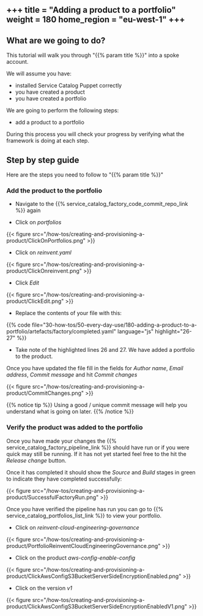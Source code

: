 +++
title = "Adding a product to a portfolio"
weight = 180
home_region = "eu-west-1"
+++
---

## What are we going to do?

This tutorial will walk you through "{{% param title %}}" into a spoke account.

We will assume you have:
 
 - installed Service Catalog Puppet correctly
 - you have created a product
 - you have created a portfolio

We are going to perform the following steps:

- add a product to a portfolio

During this process you will check your progress by verifying what the framework is doing at each step.

## Step by step guide

Here are the steps you need to follow to "{{% param title %}}"

### Add the product to the portfolio

- Navigate to the {{% service_catalog_factory_code_commit_repo_link %}} again

- Click on *portfolios*

{{< figure src="/how-tos/creating-and-provisioning-a-product/ClickOnPortfolios.png" >}}

- Click on *reinvent.yaml*

{{< figure src="/how-tos/creating-and-provisioning-a-product/ClickOnreinvent.png" >}}

- Click *Edit*

{{< figure src="/how-tos/creating-and-provisioning-a-product/ClickEdit.png" >}}

- Replace the contents of your file with this:

{{% code file="30-how-tos/50-every-day-use/180-adding-a-product-to-a-portfolio/artefacts/factory/completed.yaml" language="js" highlight="26-27" %}}

- Take note of the highlighted lines 26 and 27.  We have added a portfolio to the product.

Once you have updated the file fill in the fields for *Author name*, *Email address*, *Commit message* and hit 
*Commit changes*

{{< figure src="/how-tos/creating-and-provisioning-a-product/CommitChanges.png" >}}

{{% notice tip %}}
Using a good / unique commit message will help you understand what is going on later.
{{% /notice %}}

### Verify the product was added to the portfolio

Once you have made your changes the {{% service_catalog_factory_pipeline_link %}} should have run or if you were quick 
may still be running.  If it has not yet started feel free to the hit the *Release change* button.

Once it has completed it should show the *Source* and *Build* stages in green to indicate they have completed 
successfully:

{{< figure src="/how-tos/creating-and-provisioning-a-product/SuccessfulFactoryRun.png" >}}

Once you have verified the pipeline has run you can go to {{% service_catalog_portfolios_list_link %}} to view your
portfolio.

- Click on *reinvent-cloud-engineering-governance*

{{< figure src="/how-tos/creating-and-provisioning-a-product/PortfolioReinventCloudEngineeringGovernance.png" >}}


- Click on the product *aws-config-enable-config*

{{< figure src="/how-tos/creating-and-provisioning-a-product/ClickAwsConfigS3BucketServerSideEncryptionEnabled.png" >}}

- Click on the version *v1*

{{< figure src="/how-tos/creating-and-provisioning-a-product/ClickAwsConfigS3BucketServerSideEncryptionEnabledV1.png" >}}
